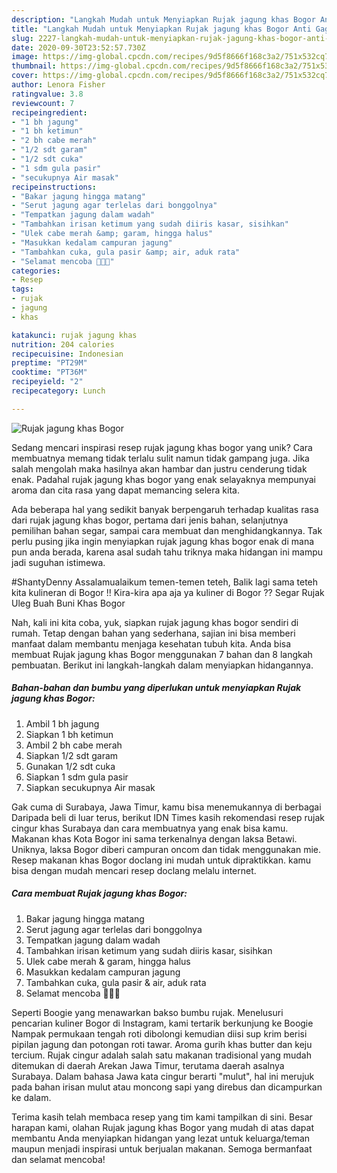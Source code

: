 ```yaml
---
description: "Langkah Mudah untuk Menyiapkan Rujak jagung khas Bogor Anti Gagal"
title: "Langkah Mudah untuk Menyiapkan Rujak jagung khas Bogor Anti Gagal"
slug: 2227-langkah-mudah-untuk-menyiapkan-rujak-jagung-khas-bogor-anti-gagal
date: 2020-09-30T23:52:57.730Z
image: https://img-global.cpcdn.com/recipes/9d5f8666f168c3a2/751x532cq70/rujak-jagung-khas-bogor-foto-resep-utama.jpg
thumbnail: https://img-global.cpcdn.com/recipes/9d5f8666f168c3a2/751x532cq70/rujak-jagung-khas-bogor-foto-resep-utama.jpg
cover: https://img-global.cpcdn.com/recipes/9d5f8666f168c3a2/751x532cq70/rujak-jagung-khas-bogor-foto-resep-utama.jpg
author: Lenora Fisher
ratingvalue: 3.8
reviewcount: 7
recipeingredient:
- "1 bh jagung"
- "1 bh ketimun"
- "2 bh cabe merah"
- "1/2 sdt garam"
- "1/2 sdt cuka"
- "1 sdm gula pasir"
- "secukupnya Air masak"
recipeinstructions:
- "Bakar jagung hingga matang"
- "Serut jagung agar terlelas dari bonggolnya"
- "Tempatkan jagung dalam wadah"
- "Tambahkan irisan ketimum yang sudah diiris kasar, sisihkan"
- "Ulek cabe merah &amp; garam, hingga halus"
- "Masukkan kedalam campuran jagung"
- "Tambahkan cuka, gula pasir &amp; air, aduk rata"
- "Selamat mencoba 🌽🌽🌽"
categories:
- Resep
tags:
- rujak
- jagung
- khas

katakunci: rujak jagung khas 
nutrition: 204 calories
recipecuisine: Indonesian
preptime: "PT29M"
cooktime: "PT36M"
recipeyield: "2"
recipecategory: Lunch

---
```



![Rujak jagung khas Bogor](https://img-global.cpcdn.com/recipes/9d5f8666f168c3a2/751x532cq70/rujak-jagung-khas-bogor-foto-resep-utama.jpg)

Sedang mencari inspirasi resep rujak jagung khas bogor yang unik? Cara membuatnya memang tidak terlalu sulit namun tidak gampang juga. Jika salah mengolah maka hasilnya akan hambar dan justru cenderung tidak enak. Padahal rujak jagung khas bogor yang enak selayaknya mempunyai aroma dan cita rasa yang dapat memancing selera kita.

Ada beberapa hal yang sedikit banyak berpengaruh terhadap kualitas rasa dari rujak jagung khas bogor, pertama dari jenis bahan, selanjutnya pemilihan bahan segar, sampai cara membuat dan menghidangkannya. Tak perlu pusing jika ingin menyiapkan rujak jagung khas bogor enak di mana pun anda berada, karena asal sudah tahu triknya maka hidangan ini mampu jadi suguhan istimewa.

#ShantyDenny Assalamualaikum temen-temen teteh, Balik lagi sama teteh kita kulineran di Bogor !! Kira-kira apa aja ya kuliner di Bogor ?? Segar Rujak Uleg Buah Buni Khas Bogor


Nah, kali ini kita coba, yuk, siapkan rujak jagung khas bogor sendiri di rumah. Tetap dengan bahan yang sederhana, sajian ini bisa memberi manfaat dalam membantu menjaga kesehatan tubuh kita. Anda bisa membuat Rujak jagung khas Bogor menggunakan 7 bahan dan 8 langkah pembuatan. Berikut ini langkah-langkah dalam menyiapkan hidangannya.

<!--inarticleads1-->

##### Bahan-bahan dan bumbu yang diperlukan untuk menyiapkan Rujak jagung khas Bogor:

1. Ambil 1 bh jagung
1. Siapkan 1 bh ketimun
1. Ambil 2 bh cabe merah
1. Siapkan 1/2 sdt garam
1. Gunakan 1/2 sdt cuka
1. Siapkan 1 sdm gula pasir
1. Siapkan secukupnya Air masak


Gak cuma di Surabaya, Jawa Timur, kamu bisa menemukannya di berbagai Daripada beli di luar terus, berikut IDN Times kasih rekomendasi resep rujak cingur khas Surabaya dan cara membuatnya yang enak bisa kamu. Makanan khas Kota Bogor ini sama terkenalnya dengan laksa Betawi. Uniknya, laksa Bogor diberi campuran oncom dan tidak menggunakan mie. Resep makanan khas Bogor doclang ini mudah untuk dipraktikkan. kamu bisa dengan mudah mencari resep doclang melalu internet. 

<!--inarticleads2-->

##### Cara membuat Rujak jagung khas Bogor:

1. Bakar jagung hingga matang
1. Serut jagung agar terlelas dari bonggolnya
1. Tempatkan jagung dalam wadah
1. Tambahkan irisan ketimum yang sudah diiris kasar, sisihkan
1. Ulek cabe merah &amp; garam, hingga halus
1. Masukkan kedalam campuran jagung
1. Tambahkan cuka, gula pasir &amp; air, aduk rata
1. Selamat mencoba 🌽🌽🌽


Seperti Boogie yang menawarkan bakso bumbu rujak. Menelusuri pencarian kuliner Bogor di Instagram, kami tertarik berkunjung ke Boogie Nampak permukaan tengah roti dibolongi kemudian diisi sup krim berisi pipilan jagung dan potongan roti tawar. Aroma gurih khas butter dan keju tercium. Rujak cingur adalah salah satu makanan tradisional yang mudah ditemukan di daerah Arekan Jawa Timur, terutama daerah asalnya Surabaya. Dalam bahasa Jawa kata cingur berarti &#34;mulut&#34;, hal ini merujuk pada bahan irisan mulut atau moncong sapi yang direbus dan dicampurkan ke dalam. 

Terima kasih telah membaca resep yang tim kami tampilkan di sini. Besar harapan kami, olahan Rujak jagung khas Bogor yang mudah di atas dapat membantu Anda menyiapkan hidangan yang lezat untuk keluarga/teman maupun menjadi inspirasi untuk berjualan makanan. Semoga bermanfaat dan selamat mencoba!
